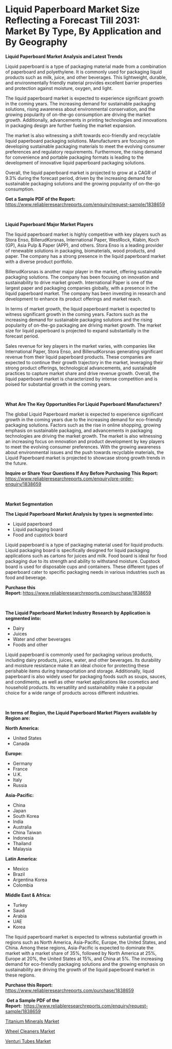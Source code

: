 <p><h1>Liquid Paperboard Market Size Reflecting a Forecast Till 2031: Market By Type, By Application and By Geography</h1></p><p><strong>Liquid Paperboard Market Analysis and Latest Trends</strong></p>
<p><p>Liquid paperboard is a type of packaging material made from a combination of paperboard and polyethylene. It is commonly used for packaging liquid products such as milk, juice, and other beverages. This lightweight, durable, and environmentally friendly material provides excellent barrier properties and protection against moisture, oxygen, and light.</p><p>The liquid paperboard market is expected to experience significant growth in the coming years. The increasing demand for sustainable packaging solutions, rising awareness about environmental conservation, and the growing popularity of on-the-go consumption are driving the market growth. Additionally, advancements in printing technologies and innovations in packaging design are further fueling the market expansion.</p><p>The market is also witnessing a shift towards eco-friendly and recyclable liquid paperboard packaging solutions. Manufacturers are focusing on developing sustainable packaging materials to meet the evolving consumer preferences and regulatory requirements. Furthermore, the rising demand for convenience and portable packaging formats is leading to the development of innovative liquid paperboard packaging solutions.</p><p>Overall, the liquid paperboard market is projected to grow at a CAGR of 9.3% during the forecast period, driven by the increasing demand for sustainable packaging solutions and the growing popularity of on-the-go consumption.</p></p>
<p><strong>Get a Sample PDF of the Report:&nbsp;</strong> <a href="https://www.reliableresearchreports.com/enquiry/request-sample/1838659">https://www.reliableresearchreports.com/enquiry/request-sample/1838659</a></p>
<p>&nbsp;</p>
<p><strong>Liquid Paperboard Major Market Players</strong></p>
<p><p>The liquid paperboard market is highly competitive with key players such as Stora Enso, BillerudKorsnas, International Paper, WestRock, Klabin, Koch (GP), Asia Pulp & Paper (APP), and others. Stora Enso is a leading provider of renewable solutions in packaging, biomaterials, wood products, and paper. The company has a strong presence in the liquid paperboard market with a diverse product portfolio.</p><p>BillerudKorsnas is another major player in the market, offering sustainable packaging solutions. The company has been focusing on innovation and sustainability to drive market growth. International Paper is one of the largest paper and packaging companies globally, with a presence in the liquid paperboard market. The company has been investing in research and development to enhance its product offerings and market reach.</p><p>In terms of market growth, the liquid paperboard market is expected to witness significant growth in the coming years. Factors such as the increasing demand for sustainable packaging solutions and the rising popularity of on-the-go packaging are driving market growth. The market size for liquid paperboard is projected to expand substantially in the forecast period.</p><p>Sales revenue for key players in the market varies, with companies like International Paper, Stora Enso, and BillerudKorsnas generating significant revenue from their liquid paperboard products. These companies are expected to continue their growth trajectory in the market, leveraging their strong product offerings, technological advancements, and sustainable practices to capture market share and drive revenue growth. Overall, the liquid paperboard market is characterized by intense competition and is poised for substantial growth in the coming years.</p></p>
<p>&nbsp;</p>
<p><strong>What Are The Key Opportunities For Liquid Paperboard Manufacturers?</strong></p>
<p><p>The global Liquid Paperboard market is expected to experience significant growth in the coming years due to the increasing demand for eco-friendly packaging solutions. Factors such as the rise in online shopping, growing emphasis on sustainable packaging, and advancements in packaging technologies are driving the market growth. The market is also witnessing an increasing focus on innovation and product development by key players to meet the evolving consumer preferences. With the growing awareness about environmental issues and the push towards recyclable materials, the Liquid Paperboard market is projected to showcase strong growth trends in the future.</p></p>
<p><strong>Inquire or Share Your Questions If Any Before Purchasing This Report:</strong> <a href="https://www.reliableresearchreports.com/enquiry/pre-order-enquiry/1838659">https://www.reliableresearchreports.com/enquiry/pre-order-enquiry/1838659</a></p>
<p>&nbsp;</p>
<p><strong>Market Segmentation</strong></p>
<p><strong>The Liquid Paperboard Market Analysis by types is segmented into:</strong></p>
<p><ul><li>Liquid paperboard</li><li>Liquid packaging board</li><li>Food and cupstock board</li></ul></p>
<p><p>Liquid paperboard is a type of packaging material used for liquid products. Liquid packaging board is specifically designed for liquid packaging applications such as cartons for juices and milk. Food board is ideal for food packaging due to its strength and ability to withstand moisture. Cupstock board is used for disposable cups and containers. These different types of paperboard cater to specific packaging needs in various industries such as food and beverage.</p></p>
<p><strong>Purchase this Report:&nbsp;</strong><a href="https://www.reliableresearchreports.com/purchase/1838659">https://www.reliableresearchreports.com/purchase/1838659</a></p>
<p>&nbsp;</p>
<p><strong>The Liquid Paperboard Market Industry Research by Application is segmented into:</strong></p>
<p><ul><li>Dairy</li><li>Juices</li><li>Water and other beverages</li><li>Foods and other</li></ul></p>
<p><p>Liquid paperboard is commonly used for packaging various products, including dairy products, juices, water, and other beverages. Its durability and moisture resistance make it an ideal choice for protecting these perishable items during transportation and storage. Additionally, liquid paperboard is also widely used for packaging foods such as soups, sauces, and condiments, as well as other market applications like cosmetics and household products. Its versatility and sustainability make it a popular choice for a wide range of products across different industries.</p></p>
<p>&nbsp;</p>
<p><strong>In terms of Region, the Liquid Paperboard Market Players available by Region are:</strong></p>
<p>
    <p> <strong> North America: </strong>
        <ul>
            <li>United States</li>
            <li>Canada</li>
        </ul>
        </p> 
    <p> <strong> Europe: </strong>
        <ul>
            <li>Germany</li>
            <li>France</li>
            <li>U.K.</li>
            <li>Italy</li>
            <li>Russia</li>
        </ul>
        </p> 
    <p> <strong> Asia-Pacific: </strong>
        <ul>
            <li>China</li>
            <li>Japan</li>
            <li>South Korea</li>
            <li>India</li>
            <li>Australia</li>
            <li>China Taiwan</li>
            <li>Indonesia</li>
            <li>Thailand</li>
            <li>Malaysia</li>
        </ul>
        </p> 
    <p> <strong> Latin America: </strong>
        <ul>
            <li>Mexico</li>
            <li>Brazil</li>
            <li>Argentina Korea</li>
            <li>Colombia</li>
        </ul>
        </p> 
    <p> <strong> Middle East & Africa: </strong>
        <ul>
            <li>Turkey</li>
            <li>Saudi</li>
            <li>Arabia</li>
            <li>UAE</li>
            <li>Korea</li>
        </ul>
    </p>
    </p>
<p><p>The liquid paperboard market is expected to witness substantial growth in regions such as North America, Asia-Pacific, Europe, the United States, and China. Among these regions, Asia-Pacific is expected to dominate the market with a market share of 35%, followed by North America at 25%, Europe at 20%, the United States at 15%, and China at 5%. The increasing demand for eco-friendly packaging solutions and the growing emphasis on sustainability are driving the growth of the liquid paperboard market in these regions.</p></p>
<p><strong>Purchase this Report: </strong><a href="https://www.reliableresearchreports.com/purchase/1838659">https://www.reliableresearchreports.com/purchase/1838659</a></p>
<p>&nbsp;<strong>Get a Sample PDF of the Report:&nbsp;&nbsp;</strong><a href="https://www.reliableresearchreports.com/enquiry/request-sample/1838659">https://www.reliableresearchreports.com/enquiry/request-sample/1838659</a></p>
<p><strong></strong></p>
<p><p><a href="https://github.com/danielneavesallisons03mba/Market-Research-Report-List-1/blob/main/titanium-minerals-market.md">Titanium Minerals Market</a></p><p><a href="https://github.com/changoleonlaverguenzanoexiste/Market-Research-Report-List-2/blob/main/wheel-cleaners-market.md">Wheel Cleaners Market</a></p><p><a href="https://github.com/dimitrishawkinswaynenp91rgz/Market-Research-Report-List-1/blob/main/venturi-tubes-market.md">Venturi Tubes Market</a></p></p>
